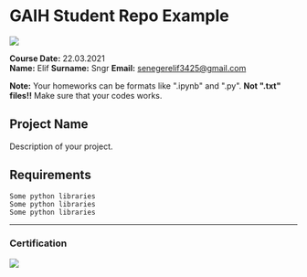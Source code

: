# GAIH Student Repo Example
![](img/newlogo.png)

**Course Date:** 22.03.2021  
**Name:** Elif
**Surname:**   Sngr
**Email:** senegerelif3425@gmail.com

**Note:** Your homeworks can be formats like ".ipynb" and ".py". **Not ".txt" files!!** Make sure that your codes works.  

## Project Name
Description of your project.

## Requirements
```
Some python libraries
Some python libraries
Some python libraries
```
---

### Certification
![](img/TopLearnerCertificate.png)

